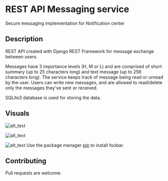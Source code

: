 # REST API Messaging service 
Secure messaging implementation for Notification center

## Description

REST API created with Django REST Framework for message exchange between users. 

Messages have 3 importance levels (H, M or L) and are comprised of short summary (up to 25 characters long) and text message (up to 256 characters long). The service keeps track of message being read or unread by the user. Users can write new messages, and are allowed to read/delete only the messages they've sent or received.

SQLite3 database is used for storing the data.

## Visuals

![alt_text](https://i.imgur.com/mjvVcMR.png)

![alt_text](https://i.imgur.com/1PrXHOI.png)

![alt_text](https://i.imgur.com/2b9LRFN.png)
Use the package manager [pip](https://pip.pypa.io/en/stable/) to install foobar.

## Contributing
Pull requests are welcome. 
